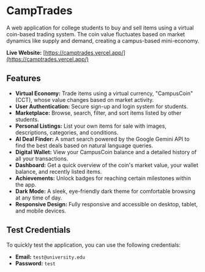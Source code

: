 # CampTrades

A web application for college students to buy and sell items using a virtual coin-based trading system. The coin value fluctuates based on market dynamics like supply and demand, creating a campus-based mini-economy.

**Live Website:** [https://camptrades.vercel.app/](https://camptrades.vercel.app/)

## Features

*   **Virtual Economy:** Trade items using a virtual currency, "CampusCoin" (CCT), whose value changes based on market activity.
*   **User Authentication:** Secure sign-up and login system for students.
*   **Marketplace:** Browse, search, filter, and sort items listed by other students.
*   **Personal Listings:** List your own items for sale with images, descriptions, categories, and conditions.
*   **AI Deal Finder:** A smart search powered by the Google Gemini API to find the best deals based on natural language queries.
*   **Digital Wallet:** View your CampusCoin balance and a detailed history of all your transactions.
*   **Dashboard:** Get a quick overview of the coin's market value, your wallet balance, and recently listed items.
*   **Achievements:** Unlock badges for reaching certain milestones within the app.
*   **Dark Mode:** A sleek, eye-friendly dark theme for comfortable browsing at any time of day.
*   **Responsive Design:** Fully responsive and accessible on desktop, tablet, and mobile devices.

## Test Credentials

To quickly test the application, you can use the following credentials:

*   **Email:** `test@university.edu`
*   **Password:** `test`
